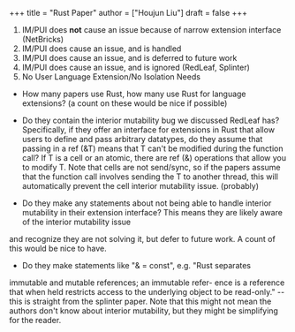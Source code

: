 +++
title = "Rust Paper"
author = ["Houjun Liu"]
draft = false
+++

1.  IM/PUI does **not** cause an issue because of narrow extension interface (NetBricks)
2.  IM/PUI does cause an issue, and is handled
3.  IM/PUI does cause an issue, and is deferred to future work
4.  IM/PUI does cause an issue, and is ignored (RedLeaf, Splinter)
5.  No User Language Extension/No Isolation Needs

<!--listend-->

-   How many papers use Rust, how many use Rust for language extensions? (a count on these would be nice if possible)

-   Do they contain the interior mutability bug we discussed RedLeaf has? Specifically, if they offer an interface for extensions in Rust that allow users to define and pass arbitrary datatypes, do they assume that passing in a ref (&amp;T) means that T can't be modified during the function call? If T is a cell or an atomic, there are ref (&amp;) operations that allow you to modify T. Note that cells are not send/sync, so if the papers assume that the function call involves sending the T to another thread, this will automatically prevent the cell interior mutability issue. (probably)

-   Do they make any statements about <span class="underline">not being able to handle interior mutability in their extension interface?</span> This means they are likely aware of the interior mutability issue

and recognize they are not solving it, but defer to future work. A count of this would be nice to have.

-   Do they make statements like "&amp; = const", e.g. "Rust separates

immutable and mutable references; an immutable refer-
ence is a reference that when held restricts access to the
underlying object to be read-only." -- this is straight from the splinter paper. Note that this might not mean the authors don't know about interior mutability, but they might be simplifying for the reader.
